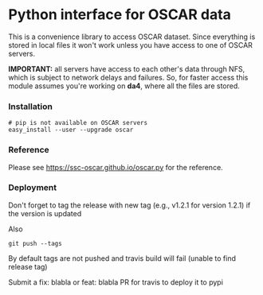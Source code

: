 # Python interface for OSCAR data


This is a convenience library to access OSCAR dataset. 
Since everything is stored in local files it won't work unless you have access 
to one of OSCAR servers.

**IMPORTANT:** all servers have access to each other's data through NFS, which is
subject to network delays and failures.
So, for faster access this module assumes you're working on **da4**, where all the
files are stored.

### Installation

    # pip is not available on OSCAR servers
    easy_install --user --upgrade oscar

### Reference

Please see <https://ssc-oscar.github.io/oscar.py>
for the reference.


### Deployment

Don't forget to tag the release with new tag (e.g., v1.2.1 for version 1.2.1) if the version is updated

Also 
```
git push --tags
```
By default tags are not pushed and travis build will fail (unable to find release tag)

Submit a fix: blabla or feat: blabla PR for travis to deploy it to pypi
